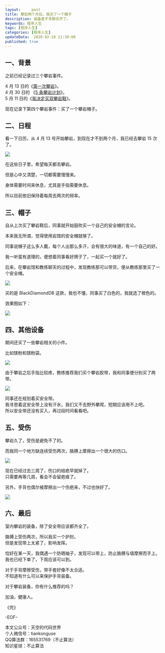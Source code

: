 ```yaml
---   
layout:     post  
title: 攀岩两个月后，我买了一个帽子   
description: 装备差不多都买齐了。   
keywords: 程序人生  
tags: [程序人生]    
categories: [程序人生]  
updateData:  2020-02-18 21:30:00  
published: true  
---  
```



## 一、背景  


之前已经记录过三个攀岩事件。  


4 月 13 日的《[第一次攀岩](https://mp.weixin.qq.com/s/b441xzPP1nTUJXhfGettlw)》。  
4 月 30 日的 《[5 条攀岩计划](https://mp.weixin.qq.com/s/hGrj_vEs-UnTCold5O2Ssw)》。  
5 月 11 日的《[我决定买双攀岩鞋](https://mp.weixin.qq.com/s/QXS8kexu1_IkHhcj82I5lw)》。  


现在记录下第四个攀岩事件：买了一个攀岩帽子。  


## 二、日程  


看一下日历，从 4 月 13 号开始攀岩，到现在才不到两个月，我已经去攀岩 15 次了。  


![](http://res.tiankonguse.com/images/2021/06/05/001.png)  


在这些日子里，希望每天都去攀岩。  


但是心中又清楚，一切都需要慢慢来。  


身体需要时间来休息，尤其是手指需要休息。  


所以目前依旧保持着每周去两次的频率。  



## 三、帽子  


自从上次买了攀岩鞋后，同事就开始鼓吹买一个自己的安全帽的言论。  


本来我无所谓，觉得使用岩馆的安全帽就够了。  


同事说帽子这么多人戴，每个人出那么多汗，会有很大的味道，有一个自己的好。  


我一听蛮有道理的，便想着同事看好牌子了，一起买一个就好了。  


后来，在攀岩馆和教练聊天的过程中，发现教练那可以带货，便从教练那里买了一个安全帽。  


![](http://res.tiankonguse.com/images/2021/06/05/002.png)  



买的是 BlackDiamondDB 这款，我也不懂，同事买了白色的，我就选了橙色的。  


效果图如下：  


![](http://res.tiankonguse.com/images/2021/06/05/003.png)  


## 四、其他设备  


期间还买了一些攀岩相关的小件。  


比如镁粉和镁粉袋。  


![](http://res.tiankonguse.com/images/2021/06/05/004.png)  



由于攀岩之后手指比较疼，教练推荐我们买个攀岩胶带，我和同事便分别买了两带。  



![](http://res.tiankonguse.com/images/2021/06/05/005.png)  



同事还在规划着买安全带。  
我寻思着这安全带上没有汗水，我们又不去野外攀爬，短期应该用不上吧。  
所以安全带还没有买入，再过段时间看看吧。  


## 五、受伤  


攀岩久了，受伤是避免不了的。  


而我同一个地方缺连续受伤两次，胳膊上摩擦出一个很大的伤口。  


![](http://res.tiankonguse.com/images/2021/06/05/006.png)  


现在已经过去三周了，伤口的结疤早就掉了。  
只需要再等几周，看会不会留疤痕了。  


另外，手背也偶尔被摩擦出一个伤疤来，不过也快好了。  


![](http://res.tiankonguse.com/images/2021/06/05/007.png)  



## 六、最后  


室内攀岩的装备，除了安全带应该都齐全了。  


胳膊上受伤两次，所以我买一个护肘。  
但是发现带上太紧了，影响发挥。  


恰好在某一天，我偶遇一个防晒袖子，发现可以带上，防止胳膊与墙摩擦而手上。  
我也已经下单了，下周应该可以到。  


对于手背摩擦受伤，带手套好像不太合适。  
不知道有什么可以来保护手背装备。  


对于攀岩装备，你有什么推荐的吗？  



加油，健康人。  


《完》  


-EOF-  



本文公众号：天空的代码世界  
个人微信号：tiankonguse  
QQ算法群：165531769（不止算法）  
知识星球：不止算法  

